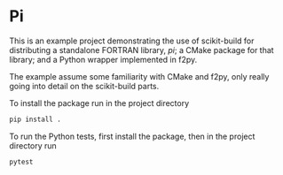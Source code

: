 # Pi

This is an example project demonstrating the use of scikit-build for distributing a standalone FORTRAN library, *pi*;
a CMake package for that library; and a Python wrapper implemented in f2py.

The example assume some familiarity with CMake and f2py, only really going into detail on the scikit-build parts.

To install the package run in the project directory

```bash
pip install .
```

To run the Python tests, first install the package, then in the project directory run

```bash
pytest
```
